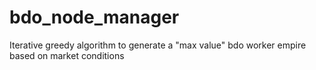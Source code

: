 # bdo_node_manager
Iterative greedy algorithm to generate a "max value" bdo worker empire based on market conditions
